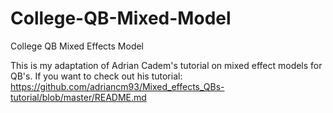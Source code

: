 # College-QB-Mixed-Model
College QB Mixed Effects Model 


This is my adaptation of Adrian Cadem's tutorial on mixed effect models for QB's. 
If you want to check out his tutorial: 
https://github.com/adriancm93/Mixed_effects_QBs-tutorial/blob/master/README.md
